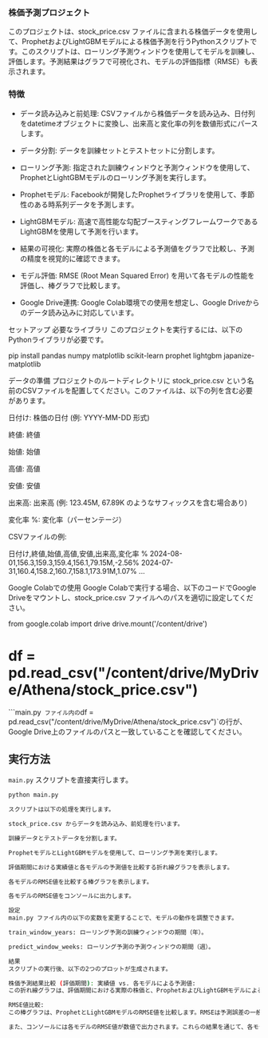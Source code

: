 ### 株価予測プロジェクト
このプロジェクトは、stock_price.csv ファイルに含まれる株価データを使用して、ProphetおよびLightGBMモデルによる株価予測を行うPythonスクリプトです。このスクリプトは、ローリング予測ウィンドウを使用してモデルを訓練し、評価します。予測結果はグラフで可視化され、モデルの評価指標（RMSE）も表示されます。

### 特徴
- データ読み込みと前処理: CSVファイルから株価データを読み込み、日付列をdatetimeオブジェクトに変換し、出来高と変化率の列を数値形式にパースします。

- データ分割: データを訓練セットとテストセットに分割します。

- ローリング予測: 指定された訓練ウィンドウと予測ウィンドウを使用して、ProphetとLightGBMモデルのローリング予測を実行します。

- Prophetモデル: Facebookが開発したProphetライブラリを使用して、季節性のある時系列データを予測します。

- LightGBMモデル: 高速で高性能な勾配ブースティングフレームワークであるLightGBMを使用して予測を行います。

- 結果の可視化: 実際の株価と各モデルによる予測値をグラフで比較し、予測の精度を視覚的に確認できます。

- モデル評価: RMSE (Root Mean Squared Error) を用いて各モデルの性能を評価し、棒グラフで比較します。

- Google Drive連携: Google Colab環境での使用を想定し、Google Driveからのデータ読み込みに対応しています。

セットアップ
必要なライブラリ
このプロジェクトを実行するには、以下のPythonライブラリが必要です。

pip install pandas numpy matplotlib scikit-learn prophet lightgbm japanize-matplotlib

データの準備
プロジェクトのルートディレクトリに stock_price.csv という名前のCSVファイルを配置してください。このファイルは、以下の列を含む必要があります。

日付け: 株価の日付 (例: YYYY-MM-DD 形式)

終値: 終値

始値: 始値

高値: 高値

安値: 安値

出来高: 出来高 (例: 123.45M, 67.89K のようなサフィックスを含む場合あり)

変化率 %: 変化率（パーセンテージ）

CSVファイルの例:

日付け,終値,始値,高値,安値,出来高,変化率 %
2024-08-01,156.3,159.3,159.4,156.1,79.15M,-2.56%
2024-07-31,160.4,158.2,160.7,158.1,173.91M,1.07%
...

Google Colabでの使用
Google Colabで実行する場合、以下のコードでGoogle Driveをマウントし、stock_price.csv ファイルへのパスを適切に設定してください。

from google.colab import drive
drive.mount('/content/drive')
# df = pd.read_csv("/content/drive/MyDrive/Athena/stock_price.csv")
```main.py` ファイル内の`df = pd.read_csv("/content/drive/MyDrive/Athena/stock_price.csv")`の行が、Google Drive上のファイルのパスと一致していることを確認してください。

## 実行方法

`main.py` スクリプトを直接実行します。

```bash
python main.py

スクリプトは以下の処理を実行します。

stock_price.csv からデータを読み込み、前処理を行います。

訓練データとテストデータを分割します。

ProphetモデルとLightGBMモデルを使用して、ローリング予測を実行します。

評価期間における実績値と各モデルの予測値を比較する折れ線グラフを表示します。

各モデルのRMSE値を比較する棒グラフを表示します。

各モデルのRMSE値をコンソールに出力します。

設定
main.py ファイル内の以下の変数を変更することで、モデルの動作を調整できます。

train_window_years: ローリング予測の訓練ウィンドウの期間（年）。

predict_window_weeks: ローリング予測の予測ウィンドウの期間（週）。

結果
スクリプトの実行後、以下の2つのプロットが生成されます。

株価予測結果比較 (評価期間): 実績値 vs. 各モデルによる予測値:
この折れ線グラフは、評価期間における実際の株価と、ProphetおよびLightGBMモデルによる予測値を比較します。これにより、各モデルが株価のトレンドと変動をどの程度正確に捉えているかを視覚的に確認できます。

RMSE値比較:
この棒グラフは、ProphetとLightGBMモデルのRMSE値を比較します。RMSEは予測誤差の一般的な指標であり、値が小さいほどモデルの予測精度が高いことを示します。このグラフにより、どのモデルがより優れた予測性能を持っているかを簡単に比較できます。

また、コンソールには各モデルのRMSE値が数値で出力されます。これらの結果を通じて、各モデルの性能と、株価予測における異なるアプローチの有効性を評価することができます。